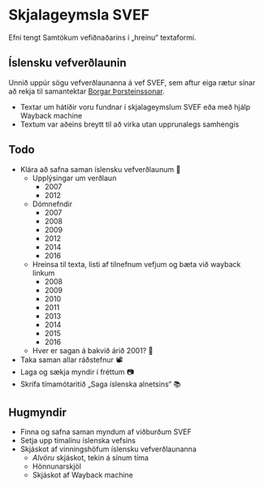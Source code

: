 
# Skjalageymsla SVEF

Efni tengt Samtökum vefiðnaðarins í „hreinu“ textaformi.

## Íslensku vefverðlaunin

Unnið uppúr sögu vefverðlaunanna á vef SVEF, sem aftur eiga rætur sínar að rekja til samantektar [Borgar Þorsteinssonar](http://borgar.net/s/2008/02/vefverdlaunin/is/).

* Textar um hátíðir voru fundnar í skjalageymslum SVEF eða með hjálp Wayback machine
* Textum var aðeins breytt til að virka utan upprunalegs samhengis

## Todo

* Klára að safna saman íslensku vefverðlaunum 🏅
  - Upplýsingar um verðlaun
    + 2007
    + 2012
  - Dómnefndir
    + 2007
    + 2008
    + 2009
    + 2012
    + 2014
    + 2016
  - Hreinsa til texta, listi af tilnefnum vefjum og bæta við wayback linkum
    + 2008
    + 2009
    + 2010
    + 2011
    + 2013
    + 2014
    + 2015
    + 2016
  - Hver er sagan á bakvið árið 2001? 🤔
* Taka saman allar ráðstefnur 📽
* Laga og sækja myndir í fréttum 📷
* Skrifa tímamótaritið „Saga íslenska alnetsins“ 📚

## Hugmyndir

* Finna og safna saman myndum af viðburðum SVEF
* Setja upp tímalínu íslenska vefsins
* Skjáskot af vinningshöfum íslensku vefverðlaunanna
  - _Alvöru_ skjáskot, tekin á sínum tíma
  - Hönnunarskjöl
  - Skjáskot af Wayback machine
